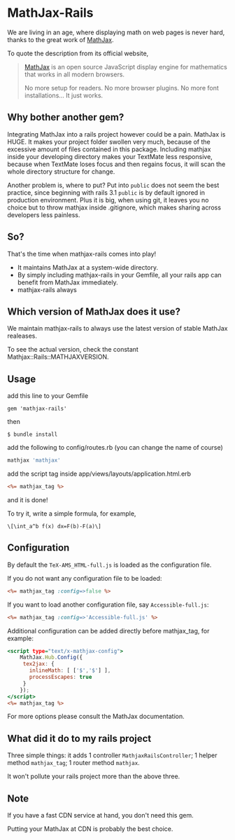 # MathJax-Rails

We are living in an age, where displaying math on web pages is never hard, thanks to the great work of [MathJax](https://github.com/mathjax/MathJax). 

To quote the description from its official website,

  > [MathJax](https://github.com/mathjax/MathJax) is an open source JavaScript display engine for mathematics that works in all modern browsers.
  > 
  > No more setup for readers. No more browser plugins. No more font installations… It just works.

## Why bother another gem?

Integrating MathJax into a rails project however could be a pain. MathJax is HUGE. It makes your project folder swollen very much, because of the excessive amount of files contained in this package. Including mathjax inside your developing directory makes your TextMate less responsive, because when TextMate loses focus and then regains focus, it will scan the whole directory structure for change.

Another problem is, where to put? Put into `public` does not seem the best practice, since beginning with rails 3.1 `public` is by default ignored in production environment. Plus it is big, when using git, it leaves you no choice but to throw mathjax inside .gitignore, which makes sharing across developers less painless.

## So?

That's the time when mathjax-rails comes into play!

  * It maintains MathJax at a system-wide directory.
  * By simply including mathjax-rails in your Gemfile, all your rails app can benefit from MathJax immediately.
  * mathjax-rails always 

## Which version of MathJax does it use?

We maintain mathjax-rails to always use the latest version of stable MathJax realeases.

To see the actual version, check the constant Mathjax::Rails::MATHJAXVERSION.

## Usage

add this line to your Gemfile

	gem 'mathjax-rails'
  
then

	$ bundle install

add the following to config/routes.rb (you can change the name of course)

``` ruby
mathjax 'mathjax'
```
add the script tag inside app/views/layouts/application.html.erb

``` rhtml
<%= mathjax_tag %>
```  
and it is done!

To try it, write a simple formula, for example,

	\[\int_a^b f(x) dx=F(b)-F(a)\]

## Configuration

By default the `TeX-AMS_HTML-full.js` is loaded as the configuration file.

If you do not want any configuration file to be loaded:

``` rhtml
<%= mathjax_tag :config=>false %>
```
If you want to load another configuration file, say `Accessible-full.js`:

``` rhtml
<%= mathjax_tag :config=>'Accessible-full.js' %>
```
Additional configuration can be added directly before mathjax_tag, for example:

``` rhtml
<script type="text/x-mathjax-config">
	MathJax.Hub.Config({
	 tex2jax: {
	   inlineMath: [ ['$','$'] ],
	   processEscapes: true
	 }
	});
</script>
<%= mathjax_tag %>
```

For more options please consult the MathJax documentation.

## What did it do to my rails project

Three simple things: it adds 1 controller `MathjaxRailsController`; 1 helper method `mathjax_tag`; 1 router method `mathjax`.

It won't pollute your rails project more than the above three.

## Note

If you have a fast CDN service at hand, you don't need this gem.

Putting your MathJax at CDN is probably the best choice.
